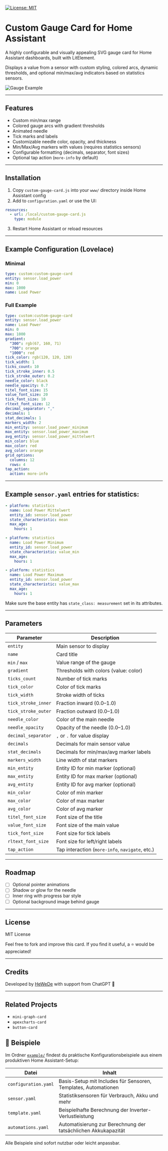[![License: MIT](https://img.shields.io/badge/License-MIT-yellow.svg)](LICENSE)

# Custom Gauge Card for Home Assistant

A highly configurable and visually appealing SVG gauge card for Home Assistant dashboards, built with LitElement.

Displays a value from a sensor with custom styling, colored arcs, dynamic thresholds, and optional min/max/avg indicators based on statistics sensors.

![Gauge Example](images/example_gauge.png)

---

## Features

* Custom min/max range
* Colored gauge arcs with gradient thresholds
* Animated needle
* Tick marks and labels
* Customizable needle color, opacity, and thickness
* Min/Max/Avg markers with values (requires statistics sensors)
* Configurable formatting (decimals, separator, font sizes)
* Optional tap action (`more-info` by default)

---

## Installation

1. Copy `custom-gauge-card.js` into your `www/` directory inside Home Assistant config
2. Add to `configuration.yaml` or use the UI:

```yaml
resources:
  - url: /local/custom-gauge-card.js
    type: module
```

3. Restart Home Assistant or reload resources

---

## Example Configuration (Lovelace)

### Minimal

```yaml
type: custom:custom-gauge-card
entity: sensor.load_power
min: 0
max: 1000
name: Load Power
```

### Full Example

```yaml
type: custom:custom-gauge-card
entity: sensor.load_power
name: Load Power
min: 0
max: 1000
gradient:
  "300": rgb(67, 160, 71)
  "700": orange
  "1000": red
tick_color: rgb(120, 120, 120)
tick_width: 1
ticks_count: 10
tick_stroke_inner: 0.5
tick_stroke_outer: 0.2
needle_color: black
needle_opacity: 0.7
titel_font_size: 15
value_font_size: 20
tick_font_size: 10
rltext_font_size: 12
decimal_separator: ","
decimals: 1
stat_decimals: 1
markers_width: 2
min_entity: sensor.load_power_minimum
max_entity: sensor.load_power_maximum
avg_entity: sensor.load_power_mittelwert
min_color: blue
max_color: red
avg_color: orange
grid_options:
  columns: 12
  rows: 4
tap_action:
  action: more-info
```

---

## Example `sensor.yaml` entries for statistics:

```yaml
- platform: statistics
  name: Load Power Mittelwert
  entity_id: sensor.load_power
  state_characteristic: mean
  max_age:
    hours: 1

- platform: statistics
  name: Load Power Minimum
  entity_id: sensor.load_power
  state_characteristic: value_min
  max_age:
    hours: 1

- platform: statistics
  name: Load Power Maximum
  entity_id: sensor.load_power
  state_characteristic: value_max
  max_age:
    hours: 1
```

Make sure the base entity has `state_class: measurement` set in its attributes.

---

## Parameters

| Parameter           | Description                                     |
| ------------------- | ----------------------------------------------- |
| `entity`            | Main sensor to display                          |
| `name`              | Card title                                      |
| `min` / `max`       | Value range of the gauge                        |
| `gradient`          | Thresholds with colors (value: color)           |
| `ticks_count`       | Number of tick marks                            |
| `tick_color`        | Color of tick marks                             |
| `tick_width`        | Stroke width of ticks                           |
| `tick_stroke_inner` | Fraction inward (0.0–1.0)                       |
| `tick_stroke_outer` | Fraction outward (0.0–1.0)                      |
| `needle_color`      | Color of the main needle                        |
| `needle_opacity`    | Opacity of the needle (0.0–1.0)                 |
| `decimal_separator` | `,` or `.` for value display                    |
| `decimals`          | Decimals for main sensor value                  |
| `stat_decimals`     | Decimals for min/max/avg marker labels          |
| `markers_width`     | Line width of stat markers                      |
| `min_entity`        | Entity ID for min marker (optional)             |
| `max_entity`        | Entity ID for max marker (optional)             |
| `avg_entity`        | Entity ID for avg marker (optional)             |
| `min_color`         | Color of min marker                             |
| `max_color`         | Color of max marker                             |
| `avg_color`         | Color of avg marker                             |
| `titel_font_size`   | Font size of the title                          |
| `value_font_size`   | Font size of the main value                     |
| `tick_font_size`    | Font size for tick labels                       |
| `rltext_font_size`  | Font size for left/right labels                 |
| `tap_action`        | Tap interaction (`more-info`, `navigate`, etc.) |

---

## Roadmap

* [ ] Optional pointer animations
* [ ] Shadow or glow for the needle
* [ ] Inner ring with progress bar style
* [ ] Optional background image behind gauge

---

## License

MIT License

Feel free to fork and improve this card. If you find it useful, a ⭐️ would be appreciated!

---

## Credits

Developed by [HeWeDe](https://github.com/HeWeDe) with support from ChatGPT 🤖

---

## Related Projects

* `mini-graph-card`
* `apexcharts-card`
* `button-card`

## 📁 Beispiele

Im Ordner [`example/`](./example) findest du praktische Konfigurationsbeispiele aus einem produktiven Home Assistant-Setup:

| Datei              | Inhalt                                                                 |
|-------------------|------------------------------------------------------------------------|
| `configuration.yaml` | Basis-Setup mit Includes für Sensoren, Templates, Automationen       |
| `sensor.yaml`         | Statistiksensoren für Verbrauch, Akku und mehr                       |
| `template.yaml`       | Beispielhafte Berechnung der Inverter-Verlustleistung                |
| `automations.yaml`    | Automatisierung zur Berechnung der tatsächlichen Akkukapazität       |

Alle Beispiele sind sofort nutzbar oder leicht anpassbar.
